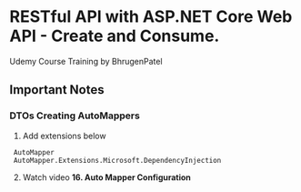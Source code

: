 # RESTful API with ASP.NET Core Web API - Create and Consume. 
Udemy Course Training by BhrugenPatel

## Important Notes
### DTOs Creating AutoMappers

1. Add extensions below

```
 AutoMapper
 AutoMapper.Extensions.Microsoft.DependencyInjection
```
2. Watch video **16. Auto Mapper Configuration**